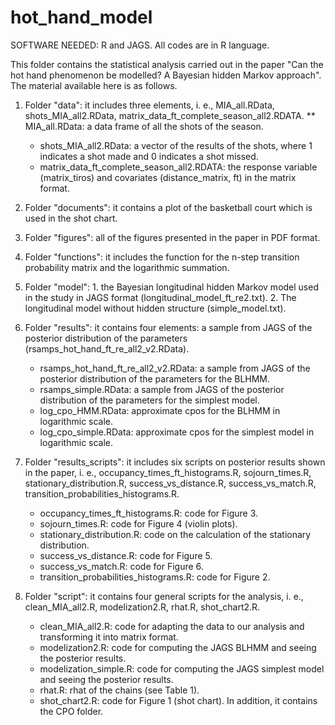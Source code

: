 # hot_hand_model
SOFTWARE NEEDED: R and JAGS. All codes are in R language.

This folder contains the statistical analysis carried out in the paper "Can the hot hand phenomenon be modelled? A Bayesian hidden Markov approach". The material available here is as follows.

1. Folder "data": it includes three elements, i. e., MIA_all.RData, shots_MIA_all2.RData, matrix_data_ft_complete_season_all2.RDATA.
	** MIA_all.RData: a data frame of all the shots of the season.
	* shots_MIA_all2.RData: a vector of the results of the shots, where 1 indicates a shot made and 0 indicates a shot missed.
	* matrix_data_ft_complete_season_all2.RDATA: the response variable (matrix_tiros) and covariates (distance_matrix, ft) in the matrix format.

2. Folder "documents": it contains a plot of the basketball court which is used in the shot chart.

3. Folder "figures": all of the figures presented in the paper in PDF format.

4. Folder "functions": it includes the function for the n-step transition probability matrix and the logarithmic summation.

5. Folder "model": 1. the Bayesian longitudinal hidden Markov model used in the study in JAGS format (longitudinal_model_ft_re2.txt). 2. The longitudinal model without hidden structure (simple_model.txt).

6. Folder "results": it contains four elements: a sample from JAGS of the posterior distribution of the parameters (rsamps_hot_hand_ft_re_all2_v2.RData).
   	* rsamps_hot_hand_ft_re_all2_v2.RData: a sample from JAGS of the posterior distribution of the parameters for the BLHMM.
   	* rsamps_simple.RData: a sample from JAGS of the posterior distribution of the parameters for the simplest model.
   	* log_cpo_HMM.RData: approximate cpos for the BLHMM in logarithmic scale.
   	* log_cpo_simple.RData: approximate cpos for the simplest model in logarithmic scale.

7. Folder "results_scripts": it includes six scripts on posterior results shown in the paper, i. e., occupancy_times_ft_histograms.R, sojourn_times.R, stationary_distribution.R, success_vs_distance.R, success_vs_match.R, transition_probabilities_histograms.R.
	* occupancy_times_ft_histograms.R: code for Figure 3.
	* sojourn_times.R: code for Figure 4 (violin plots).
	* stationary_distribution.R: code on the calculation of the stationary distribution.
	* success_vs_distance.R: code for Figure 5.
	* success_vs_match.R: code for Figure 6.
	* transition_probabilities_histograms.R: code for Figure 2.

8. Folder "script": it contains four general scripts for the analysis, i. e., clean_MIA_all2.R, modelization2.R, rhat.R, shot_chart2.R.
	* clean_MIA_all2.R: code for adapting the data to our analysis and transforming it into matrix format.
	* modelization2.R: code for computing the JAGS BLHMM and seeing the posterior results.
	* modelization_simple.R: code for computing the JAGS simplest model and seeing the posterior results.
	* rhat.R: rhat of the chains (see Table 1).
	* shot_chart2.R: code for Figure 1 (shot chart).
In addition, it contains the CPO folder.
          
